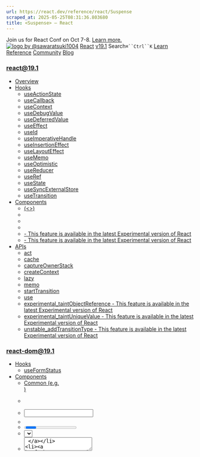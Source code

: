 ```yaml
---
url: https://react.dev/reference/react/Suspense
scraped_at: 2025-05-25T08:31:36.803680
title: <Suspense> – React
---
```


Join us for React Conf on Oct 7-8.
[Learn more.](https://conf.react.dev/)
[![logo by @sawaratsuki1004](https://react.dev/_next/image?url=%2Fimages%2Fuwu.png&w=128&q=75)](https://react.dev/)
[React](https://react.dev/)
[v19.1](https://react.dev/versions)
Search`⌘``Ctrl``K`
[Learn](https://react.dev/learn)
[Reference](https://react.dev/reference/react)
[Community](https://react.dev/community)
[Blog](https://react.dev/blog)
[](https://react.dev/community/translations)
[](https://github.com/facebook/react/releases)
### react@19.1
  * [Overview ](https://react.dev/reference/react "Overview")
  * [Hooks ](https://react.dev/reference/react/hooks "Hooks")
    * [useActionState ](https://react.dev/reference/react/useActionState "useActionState")
    * [useCallback ](https://react.dev/reference/react/useCallback "useCallback")
    * [useContext ](https://react.dev/reference/react/useContext "useContext")
    * [useDebugValue ](https://react.dev/reference/react/useDebugValue "useDebugValue")
    * [useDeferredValue ](https://react.dev/reference/react/useDeferredValue "useDeferredValue")
    * [useEffect ](https://react.dev/reference/react/useEffect "useEffect")
    * [useId ](https://react.dev/reference/react/useId "useId")
    * [useImperativeHandle ](https://react.dev/reference/react/useImperativeHandle "useImperativeHandle")
    * [useInsertionEffect ](https://react.dev/reference/react/useInsertionEffect "useInsertionEffect")
    * [useLayoutEffect ](https://react.dev/reference/react/useLayoutEffect "useLayoutEffect")
    * [useMemo ](https://react.dev/reference/react/useMemo "useMemo")
    * [useOptimistic ](https://react.dev/reference/react/useOptimistic "useOptimistic")
    * [useReducer ](https://react.dev/reference/react/useReducer "useReducer")
    * [useRef ](https://react.dev/reference/react/useRef "useRef")
    * [useState ](https://react.dev/reference/react/useState "useState")
    * [useSyncExternalStore ](https://react.dev/reference/react/useSyncExternalStore "useSyncExternalStore")
    * [useTransition ](https://react.dev/reference/react/useTransition "useTransition")
  * [Components ](https://react.dev/reference/react/components "Components")
    * [<Fragment> (<>) ](https://react.dev/reference/react/Fragment "<Fragment> \(<>\)")
    * [<Profiler> ](https://react.dev/reference/react/Profiler "<Profiler>")
    * [<StrictMode> ](https://react.dev/reference/react/StrictMode "<StrictMode>")
    * [<Suspense> ](https://react.dev/reference/react/Suspense "<Suspense>")
    * [<Activity> - This feature is available in the latest Experimental version of React](https://react.dev/reference/react/Activity "<Activity>")
    * [<ViewTransition> - This feature is available in the latest Experimental version of React](https://react.dev/reference/react/ViewTransition "<ViewTransition>")
  * [APIs ](https://react.dev/reference/react/apis "APIs")
    * [act ](https://react.dev/reference/react/act "act")
    * [cache ](https://react.dev/reference/react/cache "cache")
    * [captureOwnerStack ](https://react.dev/reference/react/captureOwnerStack "captureOwnerStack")
    * [createContext ](https://react.dev/reference/react/createContext "createContext")
    * [lazy ](https://react.dev/reference/react/lazy "lazy")
    * [memo ](https://react.dev/reference/react/memo "memo")
    * [startTransition ](https://react.dev/reference/react/startTransition "startTransition")
    * [use ](https://react.dev/reference/react/use "use")
    * [experimental_taintObjectReference  - This feature is available in the latest Experimental version of React](https://react.dev/reference/react/experimental_taintObjectReference "experimental_taintObjectReference")
    * [experimental_taintUniqueValue  - This feature is available in the latest Experimental version of React](https://react.dev/reference/react/experimental_taintUniqueValue "experimental_taintUniqueValue")
    * [unstable_addTransitionType  - This feature is available in the latest Experimental version of React](https://react.dev/reference/react/addTransitionType "unstable_addTransitionType")
### react-dom@19.1
  * [Hooks ](https://react.dev/reference/react-dom/hooks "Hooks")
    * [useFormStatus ](https://react.dev/reference/react-dom/hooks/useFormStatus "useFormStatus")
  * [Components ](https://react.dev/reference/react-dom/components "Components")
    * [Common (e.g. <div>) ](https://react.dev/reference/react-dom/components/common "Common \(e.g. <div>\)")
    * [<form> ](https://react.dev/reference/react-dom/components/form "<form>")
    * [<input> ](https://react.dev/reference/react-dom/components/input "<input>")
    * [<option> ](https://react.dev/reference/react-dom/components/option "<option>")
    * [<progress> ](https://react.dev/reference/react-dom/components/progress "<progress>")
    * [<select> ](https://react.dev/reference/react-dom/components/select "<select>")
    * [<textarea> ](https://react.dev/reference/react-dom/components/textarea "<textarea>")
    * [<link> ](https://react.dev/reference/react-dom/components/link "<link>")
    * [<meta> ](https://react.dev/reference/react-dom/components/meta "<meta>")
    * [<script> ](https://react.dev/reference/react-dom/components/script "<script>")
    * [<style> ](https://react.dev/reference/react-dom/components/style "<style>")
    * [<title> ](https://react.dev/reference/react-dom/components/title "<title>")
  * [APIs ](https://react.dev/reference/react-dom "APIs")
    * [createPortal ](https://react.dev/reference/react-dom/createPortal "createPortal")
    * [flushSync ](https://react.dev/reference/react-dom/flushSync "flushSync")
    * [preconnect ](https://react.dev/reference/react-dom/preconnect "preconnect")
    * [prefetchDNS ](https://react.dev/reference/react-dom/prefetchDNS "prefetchDNS")
    * [preinit ](https://react.dev/reference/react-dom/preinit "preinit")
    * [preinitModule ](https://react.dev/reference/react-dom/preinitModule "preinitModule")
    * [preload ](https://react.dev/reference/react-dom/preload "preload")
    * [preloadModule ](https://react.dev/reference/react-dom/preloadModule "preloadModule")
  * [Client APIs ](https://react.dev/reference/react-dom/client "Client APIs")
    * [createRoot ](https://react.dev/reference/react-dom/client/createRoot "createRoot")
    * [hydrateRoot ](https://react.dev/reference/react-dom/client/hydrateRoot "hydrateRoot")
  * [Server APIs ](https://react.dev/reference/react-dom/server "Server APIs")
    * [renderToPipeableStream ](https://react.dev/reference/react-dom/server/renderToPipeableStream "renderToPipeableStream")
    * [renderToReadableStream ](https://react.dev/reference/react-dom/server/renderToReadableStream "renderToReadableStream")
    * [renderToStaticMarkup ](https://react.dev/reference/react-dom/server/renderToStaticMarkup "renderToStaticMarkup")
    * [renderToString ](https://react.dev/reference/react-dom/server/renderToString "renderToString")
  * [Static APIs ](https://react.dev/reference/react-dom/static "Static APIs")
    * [prerender ](https://react.dev/reference/react-dom/static/prerender "prerender")
    * [prerenderToNodeStream ](https://react.dev/reference/react-dom/static/prerenderToNodeStream "prerenderToNodeStream")
### Rules of React
  * [Overview ](https://react.dev/reference/rules "Overview")
    * [Components and Hooks must be pure ](https://react.dev/reference/rules/components-and-hooks-must-be-pure "Components and Hooks must be pure")
    * [React calls Components and Hooks ](https://react.dev/reference/rules/react-calls-components-and-hooks "React calls Components and Hooks")
    * [Rules of Hooks ](https://react.dev/reference/rules/rules-of-hooks "Rules of Hooks")
### React Server Components
  * [Server Components ](https://react.dev/reference/rsc/server-components "Server Components")
  * [Server Functions ](https://react.dev/reference/rsc/server-functions "Server Functions")
  * [Directives ](https://react.dev/reference/rsc/directives "Directives")
    * ['use client' ](https://react.dev/reference/rsc/use-client "'use client'")
    * ['use server' ](https://react.dev/reference/rsc/use-server "'use server'")
### Legacy APIs
  * [Legacy React APIs ](https://react.dev/reference/react/legacy "Legacy React APIs")
    * [Children ](https://react.dev/reference/react/Children "Children")
    * [cloneElement ](https://react.dev/reference/react/cloneElement "cloneElement")
    * [Component ](https://react.dev/reference/react/Component "Component")
    * [createElement ](https://react.dev/reference/react/createElement "createElement")
    * [createRef ](https://react.dev/reference/react/createRef "createRef")
    * [forwardRef ](https://react.dev/reference/react/forwardRef "forwardRef")
    * [isValidElement ](https://react.dev/reference/react/isValidElement "isValidElement")
    * [PureComponent ](https://react.dev/reference/react/PureComponent "PureComponent")


Is this page useful?
[API Reference](https://react.dev/reference/react)
[Components](https://react.dev/reference/react/components)
# <Suspense>[](https://react.dev/reference/react/Suspense#undefined "Link for this heading")
`<Suspense>` lets you display a fallback until its children have finished loading.
```

<Suspense fallback={<Loading />}>
 <SomeComponent />
</Suspense>

```

  * [Reference ](https://react.dev/reference/react/Suspense#reference)
    * [`<Suspense>` ](https://react.dev/reference/react/Suspense#suspense)
  * [Usage ](https://react.dev/reference/react/Suspense#usage)
    * [Displaying a fallback while content is loading ](https://react.dev/reference/react/Suspense#displaying-a-fallback-while-content-is-loading)
    * [Revealing content together at once ](https://react.dev/reference/react/Suspense#revealing-content-together-at-once)
    * [Revealing nested content as it loads ](https://react.dev/reference/react/Suspense#revealing-nested-content-as-it-loads)
    * [Showing stale content while fresh content is loading ](https://react.dev/reference/react/Suspense#showing-stale-content-while-fresh-content-is-loading)
    * [Preventing already revealed content from hiding ](https://react.dev/reference/react/Suspense#preventing-already-revealed-content-from-hiding)
    * [Indicating that a Transition is happening ](https://react.dev/reference/react/Suspense#indicating-that-a-transition-is-happening)
    * [Resetting Suspense boundaries on navigation ](https://react.dev/reference/react/Suspense#resetting-suspense-boundaries-on-navigation)
    * [Providing a fallback for server errors and client-only content ](https://react.dev/reference/react/Suspense#providing-a-fallback-for-server-errors-and-client-only-content)
  * [Troubleshooting ](https://react.dev/reference/react/Suspense#troubleshooting)
    * [How do I prevent the UI from being replaced by a fallback during an update? ](https://react.dev/reference/react/Suspense#preventing-unwanted-fallbacks)


## Reference [](https://react.dev/reference/react/Suspense#reference "Link for Reference ")
### `<Suspense>` [](https://react.dev/reference/react/Suspense#suspense "Link for this heading")
#### Props [](https://react.dev/reference/react/Suspense#props "Link for Props ")
  * `children`: The actual UI you intend to render. If `children` suspends while rendering, the Suspense boundary will switch to rendering `fallback`.
  * `fallback`: An alternate UI to render in place of the actual UI if it has not finished loading. Any valid React node is accepted, though in practice, a fallback is a lightweight placeholder view, such as a loading spinner or skeleton. Suspense will automatically switch to `fallback` when `children` suspends, and back to `children` when the data is ready. If `fallback` suspends while rendering, it will activate the closest parent Suspense boundary.


#### Caveats [](https://react.dev/reference/react/Suspense#caveats "Link for Caveats ")
  * React does not preserve any state for renders that got suspended before they were able to mount for the first time. When the component has loaded, React will retry rendering the suspended tree from scratch.
  * If Suspense was displaying content for the tree, but then it suspended again, the `fallback` will be shown again unless the update causing it was caused by [`startTransition`](https://react.dev/reference/react/startTransition) or [`useDeferredValue`](https://react.dev/reference/react/useDeferredValue).
  * If React needs to hide the already visible content because it suspended again, it will clean up [layout Effects](https://react.dev/reference/react/useLayoutEffect) in the content tree. When the content is ready to be shown again, React will fire the layout Effects again. This ensures that Effects measuring the DOM layout don’t try to do this while the content is hidden.
  * React includes under-the-hood optimizations like _Streaming Server Rendering_ and _Selective Hydration_ that are integrated with Suspense. Read [an architectural overview](https://github.com/reactwg/react-18/discussions/37) and watch [a technical talk](https://www.youtube.com/watch?v=pj5N-Khihgc) to learn more.


## Usage [](https://react.dev/reference/react/Suspense#usage "Link for Usage ")
### Displaying a fallback while content is loading [](https://react.dev/reference/react/Suspense#displaying-a-fallback-while-content-is-loading "Link for Displaying a fallback while content is loading ")
You can wrap any part of your application with a Suspense boundary:
```

<Suspense fallback={<Loading />}>
 <Albums />
</Suspense>

```

React will display your loading fallback until all the code and data needed by the children has been loaded.
In the example below, the `Albums` component _suspends_ while fetching the list of albums. Until it’s ready to render, React switches the closest Suspense boundary above to show the fallback—your `Loading` component. Then, when the data loads, React hides the `Loading` fallback and renders the `Albums` component with data.
ArtistPage.jsAlbums.js
ArtistPage.js
ResetFork
```
import { Suspense } from 'react';
import Albums from './Albums.js';
export default function ArtistPage({ artist }) {
 return (
  <>
   <h1>{artist.name}</h1>
   <Suspense fallback={<Loading />}>
    <Albums artistId={artist.id} />
   </Suspense>
  </>
 );
}
function Loading() {
 return <h2>🌀 Loading...</h2>;
}

```

Show more
### Note
**Only Suspense-enabled data sources will activate the Suspense component.** They include:
  * Data fetching with Suspense-enabled frameworks like [Relay](https://relay.dev/docs/guided-tour/rendering/loading-states/) and [Next.js](https://nextjs.org/docs/app/building-your-application/routing/loading-ui-and-streaming#streaming-with-suspense)
  * Lazy-loading component code with [`lazy`](https://react.dev/reference/react/lazy)
  * Reading the value of a cached Promise with [`use`](https://react.dev/reference/react/use)


Suspense **does not** detect when data is fetched inside an Effect or event handler.
The exact way you would load data in the `Albums` component above depends on your framework. If you use a Suspense-enabled framework, you’ll find the details in its data fetching documentation.
Suspense-enabled data fetching without the use of an opinionated framework is not yet supported. The requirements for implementing a Suspense-enabled data source are unstable and undocumented. An official API for integrating data sources with Suspense will be released in a future version of React.
### Revealing content together at once [](https://react.dev/reference/react/Suspense#revealing-content-together-at-once "Link for Revealing content together at once ")
By default, the whole tree inside Suspense is treated as a single unit. For example, even if _only one_ of these components suspends waiting for some data, _all_ of them together will be replaced by the loading indicator:
```

<Suspense fallback={<Loading />}>
 <Biography />
 <Panel>
  <Albums />
 </Panel>
</Suspense>

```

Then, after all of them are ready to be displayed, they will all appear together at once.
In the example below, both `Biography` and `Albums` fetch some data. However, because they are grouped under a single Suspense boundary, these components always “pop in” together at the same time.
ArtistPage.jsPanel.jsBiography.jsAlbums.js
ArtistPage.js
ResetFork
```
import { Suspense } from 'react';
import Albums from './Albums.js';
import Biography from './Biography.js';
import Panel from './Panel.js';
export default function ArtistPage({ artist }) {
 return (
  <>
   <h1>{artist.name}</h1>
   <Suspense fallback={<Loading />}>
    <Biography artistId={artist.id} />
    <Panel>
     <Albums artistId={artist.id} />
    </Panel>
   </Suspense>
  </>
 );
}
function Loading() {
 return <h2>🌀 Loading...</h2>;
}

```

Show more
Components that load data don’t have to be direct children of the Suspense boundary. For example, you can move `Biography` and `Albums` into a new `Details` component. This doesn’t change the behavior. `Biography` and `Albums` share the same closest parent Suspense boundary, so their reveal is coordinated together.
```

<Suspense fallback={<Loading />}>
 <Details artistId={artist.id} />
</Suspense>
function Details({ artistId }) {
 return (
  <>
   <Biography artistId={artistId} />
   <Panel>
    <Albums artistId={artistId} />
   </Panel>
  </>
 );
}

```

### Revealing nested content as it loads [](https://react.dev/reference/react/Suspense#revealing-nested-content-as-it-loads "Link for Revealing nested content as it loads ")
When a component suspends, the closest parent Suspense component shows the fallback. This lets you nest multiple Suspense components to create a loading sequence. Each Suspense boundary’s fallback will be filled in as the next level of content becomes available. For example, you can give the album list its own fallback:
```

<Suspense fallback={<BigSpinner />}>
 <Biography />
 <Suspense fallback={<AlbumsGlimmer />}>
  <Panel>
   <Albums />
  </Panel>
 </Suspense>
</Suspense>

```

With this change, displaying the `Biography` doesn’t need to “wait” for the `Albums` to load.
The sequence will be:
  1. If `Biography` hasn’t loaded yet, `BigSpinner` is shown in place of the entire content area.
  2. Once `Biography` finishes loading, `BigSpinner` is replaced by the content.
  3. If `Albums` hasn’t loaded yet, `AlbumsGlimmer` is shown in place of `Albums` and its parent `Panel`.
  4. Finally, once `Albums` finishes loading, it replaces `AlbumsGlimmer`.


ArtistPage.jsPanel.jsBiography.jsAlbums.js
ArtistPage.js
ResetFork
```
import { Suspense } from 'react';
import Albums from './Albums.js';
import Biography from './Biography.js';
import Panel from './Panel.js';
export default function ArtistPage({ artist }) {
 return (
  <>
   <h1>{artist.name}</h1>
   <Suspense fallback={<BigSpinner />}>
    <Biography artistId={artist.id} />
    <Suspense fallback={<AlbumsGlimmer />}>
     <Panel>
      <Albums artistId={artist.id} />
     </Panel>
    </Suspense>
   </Suspense>
  </>
 );
}
function BigSpinner() {
 return <h2>🌀 Loading...</h2>;
}
function AlbumsGlimmer() {
 return (
  <div className="glimmer-panel">
   <div className="glimmer-line" />
   <div className="glimmer-line" />
   <div className="glimmer-line" />
  </div>
 );
}

```

Show more
Suspense boundaries let you coordinate which parts of your UI should always “pop in” together at the same time, and which parts should progressively reveal more content in a sequence of loading states. You can add, move, or delete Suspense boundaries in any place in the tree without affecting the rest of your app’s behavior.
Don’t put a Suspense boundary around every component. Suspense boundaries should not be more granular than the loading sequence that you want the user to experience. If you work with a designer, ask them where the loading states should be placed—it’s likely that they’ve already included them in their design wireframes.
### Showing stale content while fresh content is loading [](https://react.dev/reference/react/Suspense#showing-stale-content-while-fresh-content-is-loading "Link for Showing stale content while fresh content is loading ")
In this example, the `SearchResults` component suspends while fetching the search results. Type `"a"`, wait for the results, and then edit it to `"ab"`. The results for `"a"` will get replaced by the loading fallback.
App.jsSearchResults.js
App.js
ResetFork
```
import { Suspense, useState } from 'react';
import SearchResults from './SearchResults.js';
export default function App() {
 const [query, setQuery] = useState('');
 return (
  <>
   <label>
    Search albums:
    <input value={query} onChange={e => setQuery(e.target.value)} />
   </label>
   <Suspense fallback={<h2>Loading...</h2>}>
    <SearchResults query={query} />
   </Suspense>
  </>
 );
}

```

Show more
A common alternative UI pattern is to _defer_ updating the list and to keep showing the previous results until the new results are ready. The [`useDeferredValue`](https://react.dev/reference/react/useDeferredValue) Hook lets you pass a deferred version of the query down:
```

export default function App() {
 const [query, setQuery] = useState('');
 const deferredQuery = useDeferredValue(query);
 return (
  <>
   <label>
    Search albums:
    <input value={query} onChange={e => setQuery(e.target.value)} />
   </label>
   <Suspense fallback={<h2>Loading...</h2>}>
    <SearchResults query={deferredQuery} />
   </Suspense>
  </>
 );
}

```

The `query` will update immediately, so the input will display the new value. However, the `deferredQuery` will keep its previous value until the data has loaded, so `SearchResults` will show the stale results for a bit.
To make it more obvious to the user, you can add a visual indication when the stale result list is displayed:
```

<div style={{
 opacity: query !== deferredQuery ? 0.5 : 1 
}}>
 <SearchResults query={deferredQuery} />
</div>

```

Enter `"a"` in the example below, wait for the results to load, and then edit the input to `"ab"`. Notice how instead of the Suspense fallback, you now see the dimmed stale result list until the new results have loaded:
App.js
App.js
ResetFork
```
import { Suspense, useState, useDeferredValue } from 'react';
import SearchResults from './SearchResults.js';
export default function App() {
 const [query, setQuery] = useState('');
 const deferredQuery = useDeferredValue(query);
 const isStale = query !== deferredQuery;
 return (
  <>
   <label>
    Search albums:
    <input value={query} onChange={e => setQuery(e.target.value)} />
   </label>
   <Suspense fallback={<h2>Loading...</h2>}>
    <div style={{ opacity: isStale ? 0.5 : 1 }}>
     <SearchResults query={deferredQuery} />
    </div>
   </Suspense>
  </>
 );
}

```

Show more
### Note
Both deferred values and [Transitions](https://react.dev/reference/react/Suspense#preventing-already-revealed-content-from-hiding) let you avoid showing Suspense fallback in favor of inline indicators. Transitions mark the whole update as non-urgent so they are typically used by frameworks and router libraries for navigation. Deferred values, on the other hand, are mostly useful in application code where you want to mark a part of UI as non-urgent and let it “lag behind” the rest of the UI.
### Preventing already revealed content from hiding [](https://react.dev/reference/react/Suspense#preventing-already-revealed-content-from-hiding "Link for Preventing already revealed content from hiding ")
When a component suspends, the closest parent Suspense boundary switches to showing the fallback. This can lead to a jarring user experience if it was already displaying some content. Try pressing this button:
App.jsLayout.jsIndexPage.jsArtistPage.jsAlbums.jsBiography.jsPanel.js
App.js
ResetFork
```
import { Suspense, useState } from 'react';
import IndexPage from './IndexPage.js';
import ArtistPage from './ArtistPage.js';
import Layout from './Layout.js';
export default function App() {
 return (
  <Suspense fallback={<BigSpinner />}>
   <Router />
  </Suspense>
 );
}
function Router() {
 const [page, setPage] = useState('/');
 function navigate(url) {
  setPage(url);
 }
 let content;
 if (page === '/') {
  content = (
   <IndexPage navigate={navigate} />
  );
 } else if (page === '/the-beatles') {
  content = (
   <ArtistPage
    artist={{
     id: 'the-beatles',
     name: 'The Beatles',
    }}
   />
  );
 }
 return (
  <Layout>
   {content}
  </Layout>
 );
}
function BigSpinner() {
 return <h2>🌀 Loading...</h2>;
}

```

Show more
When you pressed the button, the `Router` component rendered `ArtistPage` instead of `IndexPage`. A component inside `ArtistPage` suspended, so the closest Suspense boundary started showing the fallback. The closest Suspense boundary was near the root, so the whole site layout got replaced by `BigSpinner`.
To prevent this, you can mark the navigation state update as a _Transition_ with [`startTransition`:](https://react.dev/reference/react/startTransition)
```

function Router() {
 const [page, setPage] = useState('/');
 function navigate(url) {
  startTransition(() => {
   setPage(url);   
  });
 }
 // ...

```

This tells React that the state transition is not urgent, and it’s better to keep showing the previous page instead of hiding any already revealed content. Now clicking the button “waits” for the `Biography` to load:
App.jsLayout.jsIndexPage.jsArtistPage.jsAlbums.jsBiography.jsPanel.js
App.js
ResetFork
```
import { Suspense, startTransition, useState } from 'react';
import IndexPage from './IndexPage.js';
import ArtistPage from './ArtistPage.js';
import Layout from './Layout.js';
export default function App() {
 return (
  <Suspense fallback={<BigSpinner />}>
   <Router />
  </Suspense>
 );
}
function Router() {
 const [page, setPage] = useState('/');
 function navigate(url) {
  startTransition(() => {
   setPage(url);
  });
 }
 let content;
 if (page === '/') {
  content = (
   <IndexPage navigate={navigate} />
  );
 } else if (page === '/the-beatles') {
  content = (
   <ArtistPage
    artist={{
     id: 'the-beatles',
     name: 'The Beatles',
    }}
   />
  );
 }
 return (
  <Layout>
   {content}
  </Layout>
 );
}
function BigSpinner() {
 return <h2>🌀 Loading...</h2>;
}

```

Show more
A Transition doesn’t wait for _all_ content to load. It only waits long enough to avoid hiding already revealed content. For example, the website `Layout` was already revealed, so it would be bad to hide it behind a loading spinner. However, the nested `Suspense` boundary around `Albums` is new, so the Transition doesn’t wait for it.
### Note
Suspense-enabled routers are expected to wrap the navigation updates into Transitions by default.
### Indicating that a Transition is happening [](https://react.dev/reference/react/Suspense#indicating-that-a-transition-is-happening "Link for Indicating that a Transition is happening ")
In the above example, once you click the button, there is no visual indication that a navigation is in progress. To add an indicator, you can replace [`startTransition`](https://react.dev/reference/react/startTransition) with [`useTransition`](https://react.dev/reference/react/useTransition) which gives you a boolean `isPending` value. In the example below, it’s used to change the website header styling while a Transition is happening:
App.jsLayout.jsIndexPage.jsArtistPage.jsAlbums.jsBiography.jsPanel.js
App.js
ResetFork
```
import { Suspense, useState, useTransition } from 'react';
import IndexPage from './IndexPage.js';
import ArtistPage from './ArtistPage.js';
import Layout from './Layout.js';
export default function App() {
 return (
  <Suspense fallback={<BigSpinner />}>
   <Router />
  </Suspense>
 );
}
function Router() {
 const [page, setPage] = useState('/');
 const [isPending, startTransition] = useTransition();
 function navigate(url) {
  startTransition(() => {
   setPage(url);
  });
 }
 let content;
 if (page === '/') {
  content = (
   <IndexPage navigate={navigate} />
  );
 } else if (page === '/the-beatles') {
  content = (
   <ArtistPage
    artist={{
     id: 'the-beatles',
     name: 'The Beatles',
    }}
   />
  );
 }
 return (
  <Layout isPending={isPending}>
   {content}
  </Layout>
 );
}
function BigSpinner() {
 return <h2>🌀 Loading...</h2>;
}

```

Show more
### Resetting Suspense boundaries on navigation [](https://react.dev/reference/react/Suspense#resetting-suspense-boundaries-on-navigation "Link for Resetting Suspense boundaries on navigation ")
During a Transition, React will avoid hiding already revealed content. However, if you navigate to a route with different parameters, you might want to tell React it is _different_ content. You can express this with a `key`:
```

<ProfilePage key={queryParams.id} />

```

Imagine you’re navigating within a user’s profile page, and something suspends. If that update is wrapped in a Transition, it will not trigger the fallback for already visible content. That’s the expected behavior.
However, now imagine you’re navigating between two different user profiles. In that case, it makes sense to show the fallback. For example, one user’s timeline is _different content_ from another user’s timeline. By specifying a `key`, you ensure that React treats different users’ profiles as different components, and resets the Suspense boundaries during navigation. Suspense-integrated routers should do this automatically.
### Providing a fallback for server errors and client-only content [](https://react.dev/reference/react/Suspense#providing-a-fallback-for-server-errors-and-client-only-content "Link for Providing a fallback for server errors and client-only content ")
If you use one of the [streaming server rendering APIs](https://react.dev/reference/react-dom/server) (or a framework that relies on them), React will also use your `<Suspense>` boundaries to handle errors on the server. If a component throws an error on the server, React will not abort the server render. Instead, it will find the closest `<Suspense>` component above it and include its fallback (such as a spinner) into the generated server HTML. The user will see a spinner at first.
On the client, React will attempt to render the same component again. If it errors on the client too, React will throw the error and display the closest [error boundary.](https://react.dev/reference/react/Component#static-getderivedstatefromerror) However, if it does not error on the client, React will not display the error to the user since the content was eventually displayed successfully.
You can use this to opt out some components from rendering on the server. To do this, throw an error in the server environment and then wrap them in a `<Suspense>` boundary to replace their HTML with fallbacks:
```

<Suspense fallback={<Loading />}>
 <Chat />
</Suspense>
function Chat() {
 if (typeof window === 'undefined') {
  throw Error('Chat should only render on the client.');
 }
 // ...
}

```

The server HTML will include the loading indicator. It will be replaced by the `Chat` component on the client.
## Troubleshooting [](https://react.dev/reference/react/Suspense#troubleshooting "Link for Troubleshooting ")
### How do I prevent the UI from being replaced by a fallback during an update? [](https://react.dev/reference/react/Suspense#preventing-unwanted-fallbacks "Link for How do I prevent the UI from being replaced by a fallback during an update? ")
Replacing visible UI with a fallback creates a jarring user experience. This can happen when an update causes a component to suspend, and the nearest Suspense boundary is already showing content to the user.
To prevent this from happening, [mark the update as non-urgent using `startTransition`](https://react.dev/reference/react/Suspense#preventing-already-revealed-content-from-hiding). During a Transition, React will wait until enough data has loaded to prevent an unwanted fallback from appearing:
```

function handleNextPageClick() {
 // If this update suspends, don't hide the already displayed content
 startTransition(() => {
  setCurrentPage(currentPage + 1);
 });
}

```

This will avoid hiding existing content. However, any newly rendered `Suspense` boundaries will still immediately display fallbacks to avoid blocking the UI and let the user see the content as it becomes available.
**React will only prevent unwanted fallbacks during non-urgent updates**. It will not delay a render if it’s the result of an urgent update. You must opt in with an API like [`startTransition`](https://react.dev/reference/react/startTransition) or [`useDeferredValue`](https://react.dev/reference/react/useDeferredValue).
If your router is integrated with Suspense, it should wrap its updates into [`startTransition`](https://react.dev/reference/react/startTransition) automatically.
[Previous<StrictMode>](https://react.dev/reference/react/StrictMode)[Next<Activity>](https://react.dev/reference/react/Activity)
[](https://opensource.fb.com/)
Copyright © Meta Platforms, Inc
no uwu plz
uwu?
Logo by[@sawaratsuki1004](https://twitter.com/sawaratsuki1004)
[Learn React](https://react.dev/learn)
[Quick Start](https://react.dev/learn)
[Installation](https://react.dev/learn/installation)
[Describing the UI](https://react.dev/learn/describing-the-ui)
[Adding Interactivity](https://react.dev/learn/adding-interactivity)
[Managing State](https://react.dev/learn/managing-state)
[Escape Hatches](https://react.dev/learn/escape-hatches)
[API Reference](https://react.dev/reference/react)
[React APIs](https://react.dev/reference/react)
[React DOM APIs](https://react.dev/reference/react-dom)
[Community](https://react.dev/community)
[Code of Conduct](https://github.com/facebook/react/blob/main/CODE_OF_CONDUCT.md)
[Meet the Team](https://react.dev/community/team)
[Docs Contributors](https://react.dev/community/docs-contributors)
[Acknowledgements](https://react.dev/community/acknowledgements)
More
[Blog](https://react.dev/blog)
[React Native](https://reactnative.dev/)
[Privacy](https://opensource.facebook.com/legal/privacy)
[Terms](https://opensource.fb.com/legal/terms/)
[](https://www.facebook.com/react)[](https://twitter.com/reactjs)[](https://bsky.app/profile/react.dev)[](https://github.com/facebook/react)
## On this page
  * [Overview](https://react.dev/reference/react/Suspense)
  * [Reference ](https://react.dev/reference/react/Suspense#reference)
  * [`<Suspense>` ](https://react.dev/reference/react/Suspense#suspense)
  * [Usage ](https://react.dev/reference/react/Suspense#usage)
  * [Displaying a fallback while content is loading ](https://react.dev/reference/react/Suspense#displaying-a-fallback-while-content-is-loading)
  * [Revealing content together at once ](https://react.dev/reference/react/Suspense#revealing-content-together-at-once)
  * [Revealing nested content as it loads ](https://react.dev/reference/react/Suspense#revealing-nested-content-as-it-loads)
  * [Showing stale content while fresh content is loading ](https://react.dev/reference/react/Suspense#showing-stale-content-while-fresh-content-is-loading)
  * [Preventing already revealed content from hiding ](https://react.dev/reference/react/Suspense#preventing-already-revealed-content-from-hiding)
  * [Indicating that a Transition is happening ](https://react.dev/reference/react/Suspense#indicating-that-a-transition-is-happening)
  * [Resetting Suspense boundaries on navigation ](https://react.dev/reference/react/Suspense#resetting-suspense-boundaries-on-navigation)
  * [Providing a fallback for server errors and client-only content ](https://react.dev/reference/react/Suspense#providing-a-fallback-for-server-errors-and-client-only-content)
  * [Troubleshooting ](https://react.dev/reference/react/Suspense#troubleshooting)
  * [How do I prevent the UI from being replaced by a fallback during an update? ](https://react.dev/reference/react/Suspense#preventing-unwanted-fallbacks)




